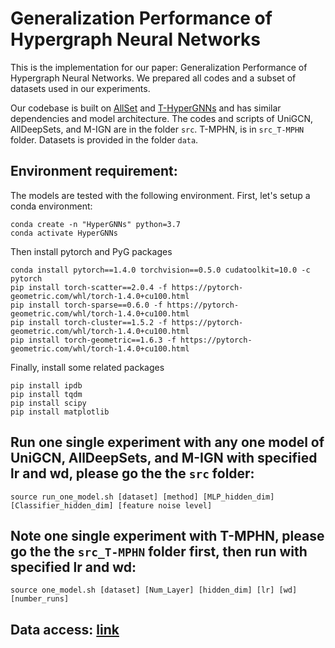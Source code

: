 # Generalization Performance of Hypergraph Neural Networks

This is the implementation for our paper: Generalization Performance of Hypergraph Neural Networks. We prepared all codes and a subset of datasets used in our experiments.

Our codebase is built on [AllSet](https://github.com/jianhao2016/AllSet) and [T-HyperGNNs](https://github.com/wangfuli/T-HyperGNNs) and has similar dependencies and model architecture. The codes and scripts of UniGCN, AllDeepSets, and M-IGN are in the folder `src`.  T-MPHN, is in `src_T-MPHN` folder. Datasets is provided in the folder `data`. 


## Environment requirement:
The models are tested with the following environment. First, let's setup a conda environment:
```
conda create -n "HyperGNNs" python=3.7
conda activate HyperGNNs
```

Then install pytorch and PyG packages
```
conda install pytorch==1.4.0 torchvision==0.5.0 cudatoolkit=10.0 -c pytorch
pip install torch-scatter==2.0.4 -f https://pytorch-geometric.com/whl/torch-1.4.0+cu100.html
pip install torch-sparse==0.6.0 -f https://pytorch-geometric.com/whl/torch-1.4.0+cu100.html
pip install torch-cluster==1.5.2 -f https://pytorch-geometric.com/whl/torch-1.4.0+cu100.html
pip install torch-geometric==1.6.3 -f https://pytorch-geometric.com/whl/torch-1.4.0+cu100.html
```
Finally, install some related packages

```
pip install ipdb
pip install tqdm
pip install scipy
pip install matplotlib
```

## Run one single experiment with any one model of UniGCN, AllDeepSets, and M-IGN with specified lr and wd, please go the the `src` folder: 
```
source run_one_model.sh [dataset] [method] [MLP_hidden_dim] [Classifier_hidden_dim] [feature noise level]
```
## Note one single experiment with T-MPHN, please go the the `src_T-MPHN` folder first, then run with specified lr and wd:
```
source one_model.sh [dataset] [Num_Layer] [hidden_dim] [lr] [wd] [number_runs]
```
## Data access: [link](https://drive.google.com/file/d/1YuhJt7iEZmVRfHNmqDjobmcbmHpr3dwK/view?usp=sharing)


